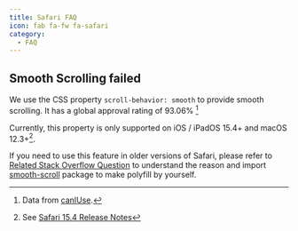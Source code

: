 ```yaml
---
title: Safari FAQ
icon: fab fa-fw fa-safari
category:
  - FAQ
---
```


## Smooth Scrolling failed

We use the CSS property `scroll-behavior: smooth` to provide smooth scrolling. It has a global approval rating of 93.06% [^scroll-behavior-percent]

[^scroll-behavior-percent]: Data from [canIUse](https://caniuse.com/?search=scroll-behavior).

Currently, this property is only supported on iOS / iPadOS 15.4+ and macOS 12.3+[^scroll-behavior-support].

[^scroll-behavior-support]: See [Safari 15.4 Release Notes](https://developer.apple.com/documentation/safari-release-notes/safari-15_4-release-notes#New-Features)

If you need to use this feature in older versions of Safari, please refer to [Related Stack Overflow Question](https://stackoverflow.com/questions/56011205/is-there-a-safari-equivalent-for-scroll-behavior-smooth) to understand the reason and import [smooth-scroll](https://github.com/iamdustan/smoothscroll) package to make polyfill by yourself.
